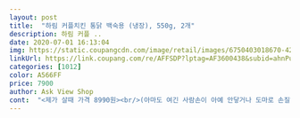 ```yaml
---
layout: post 
title:  "하림 커플치킨 통닭 백숙용 (냉장), 550g, 2개" 
description: 하림 커플 ..
date: 2020-07-01 16:13:04 
img: https://static.coupangcdn.com/image/retail/images/6750403018670-42f5d096-a89e-4ddb-bd9d-9d517f07f12e.jpg 
linkUrl: https://link.coupang.com/re/AFFSDP?lptag=AF3600438&subid=ahnPublicAsk&pageKey=307231472&itemId=968694800&vendorItemId=5376530062&traceid=V0-113-40a62fb127638d8b 
categories: [1012] 
color: A566FF 
price: 7900 
author: Ask View Shop 
cont:  "<제가 살때 가격 8990원><br/>(아마도 여긴 사람손이 아예 안닿거나 도마로 손질하는게 아닌<br/>1인 1닭 하기에 부족함이 없는 닭입니다<br/>2명이면 닭2개 밥곁들여 먹으면 딱입니다<br/>ㅎㅎ  캠핑을 못가서 요새 근질거리지만<br/>가격<br/>간혹 큰닭만을 고집 하는 분들이 계신데<br/>결론적으로 말씀드리면 가성비 좋고<br/>그래서 동네 마트는 유통기한이 상대적으로 짧습니다<br/>그런 분들에게 굉장히 좋다고 생각 합니다<br/>그말인즉 처리과정이 엄청 청결하고 세균에 감염될 만한 요인이<br/>글을 열심히 써 봅니다<br/>기계로 처리하다 보니 더 청결한듯 보입니다)<br/>꼭  그거 뭐시냐, 그거같다고해요  앗찟어먹는 스트링치즈같다며 막 오바하며  엄지척하며 먹네요  귀요미들<br/>나올만큼의 컨디션 입니다<br/>날이 덥고 코로나때문에 거의 쿠팡만 이용하고 있어요<br/>남편이 아침엔 무조건밥을  먹는걸좋아하는데<br/>너무너무너 무 신선해서  후기는몇시간 지나바로올리네요<br/>높은  평가를 해줄 수 있습니다.<br/> 그리고 닭값이 수시로<br/>닭 손질 알바할때 신기한게 도마의 청결이나<br/>닭부위<br/>닭손질하고 닭유통하는데 있어봣는데<br/>닭의 크기<br/>닭의 크기부터 이야기 드려보겠습니다<br/>닭이 크다고 좋은것은 아닙니다<br/>닭이 큰편은 아닌데 푹 삶아놓으니 살이 너무 야들야들 하고 맛있네요 두개 다 삶을껄 그랬어요<br/>대만/일본에선 이 엉덩이 부분이 지방이 많아서 오히려 미식가들 사이에서 사랑받는 그런 부위고 심지어 이 부분만 꼬치로 끼워서 판매하는데 암튼 여긴 그 부위도 다 있어서 전 좋습니다<br/>도움되셨길  바랍니다@@<br/>동네 마트에 가봐도 보통 이정도 하겟지만<br/>동네 마트에서 산거보다 깁니다<br/>두마리에 이정도 가격이면 초특급 저렴은 아니지만<br/>또 그 산 물건들에 대해서 최대한 자세히 알려드리고자<br/>뚝배기에 넣으면 아주 딱 들어맞는 사이즈 입니다<br/>로켓와우로 새벽에받았어요<br/>맛있고 살도 연하고 삼계탕 끓이면 국물도 뽀얗게 잘 나고<br/>무엇보다 신선하고 그로인해 유통기한이 조금은 길고<br/>무조껀 재구매입니다<br/>보통 닭손질 하면 거의 대부분 엉덩이 지방 부분은 잘라서 버립니다<br/>부모님 품을 떠나 독립하고 있는 청년이라<br/>사진 보시면 닭두개로 국물 내도 뽀얀 육수<br/>살이 느무느무  실하다 이건아니지만  가격대비 적당하고<br/>삼계탕해먹으려고 구입했다가 날이 더워서 한마리로 닭냉채했어요<br/>성인 한사람이 밥이랑 삼계탕으로 먹으면 아주 딱 입니다<br/>손으로 만지고준거 김치냉장고에 넣어도 하루면 세균 번식 합니다<br/>솔직한 후기였습니다 즐거운 식사하세요<br/>시시각각 변합니다 가격은 싯가 같습니다<br/>식구들맛나게먹으면 재구매로 바로갑니다.<br/>  사진보시면 아시죠 그냥  허브솔트만뿌림  시중에파는 구이통닭 바로되요<br/>신선도<br/>신선하게 손질된 닭으로서 집 앞 까지 배달 된다는 점에서는<br/>아무리 신선해도 도마에 생닭 투닥투닥 잘라서 아니면 생닭이라도<br/>아무튼 이가격에가족들  모두 앉아  위생잡갑 끼고 뜯을수있네요 .<br/><br/>아우  이거어째요.<br/><br/>아이들도  단백질섭취시키려고 막 뜨시거 하나넣어주니  부들살만좋아하는 우리애들<br/>아주 적당한 1인 1닭에 맞는 사이즈며<br/>없음을 의미 합니다<br/>에어프라이기에 넣으면 한마리가 딱 들어가는 크기로<br/>예전에 닭손질 일도 햇던 사람으로서 여긴 처리과정도 백점일 것입니다 장담 합니다<br/>예전에 알바로 유명 브랜드에서<br/>오히려 큰닭은 질기고 잘못 먹으면 뼈가 굵어서<br/>요리<br/>우선  냄새가 전혀전혀  안나네요  진심1도요<br/>유동적으로 변하기에 더더욱 믿을 수 있는 싯가인 것 입니다<br/>음식 실생활용품 쌀 물 할거 없이 모든걸 신중하게 사고<br/>이거로 기분 내자구요  코로나 때문에 모두 우울하실텐데 닭다리먹고  힘내요 우리<br/>이거먹더니  어우 맛있다 이래서 기분이 좋네요,<br/>익어가는데 냄새가솔솔^^<br/>일단 이제품은 가격이 저렴합니다<br/>일하거나 집근처 마트 가기가 좀 뭐하거나 귀찮거나<br/>작지만 가성비 좋고 삼계탕 에어프라이기 조리용 등<br/>저희아침식사로 요거했네요.<br/><br/>제 돈 주고 사먹은 실제 후기 입니다<br/>지난번에 시킨 닭도 신선하고  깨끗해서  닭도 쿠팡을 이용해요<br/>집 앞으로 간편하게 배달 해 준다는 점에서 저는 백점 주고싶습니다<br/>집앞까지 싱싱한 생닭을 보내주는 시스템이라서<br/>징그럽다 하는 분들도 계십니다 물론 국물을 내거나<br/>청결이 중요한 것이 닭 돼지 소 생선 손질 입니다<br/>칼의 종류에 따라서 유통기한 길이가 달라질 만큼<br/>하지만 이제품은 멸균으로 포장되어 오기에 유통기한이<br/>하지만 이제품은 엉덩이 까지 풀셋 입니다<br/>할땐 큰닭이 좋은건 사실이나 오늘 글쓰는 이닭같은 경우<br/>" 
---
```

